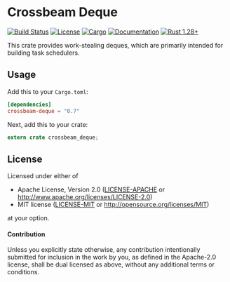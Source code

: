 # Crossbeam Deque

[![Build Status](https://travis-ci.org/crossbeam-rs/crossbeam.svg?branch=master)](
https://travis-ci.org/crossbeam-rs/crossbeam)
[![License](https://img.shields.io/badge/license-MIT%2FApache--2.0-blue.svg)](
https://github.com/crossbeam-rs/crossbeam-deque)
[![Cargo](https://img.shields.io/crates/v/crossbeam-deque.svg)](
https://crates.io/crates/crossbeam-deque)
[![Documentation](https://docs.rs/crossbeam-deque/badge.svg)](
https://docs.rs/crossbeam-deque)
[![Rust 1.28+](https://img.shields.io/badge/rust-1.28+-lightgray.svg)](
https://www.rust-lang.org)

This crate provides work-stealing deques, which are primarily intended for
building task schedulers.

## Usage

Add this to your `Cargo.toml`:

```toml
[dependencies]
crossbeam-deque = "0.7"
```

Next, add this to your crate:

```rust
extern crate crossbeam_deque;
```

## License

Licensed under either of

 * Apache License, Version 2.0 ([LICENSE-APACHE](LICENSE-APACHE) or http://www.apache.org/licenses/LICENSE-2.0)
 * MIT license ([LICENSE-MIT](LICENSE-MIT) or http://opensource.org/licenses/MIT)

at your option.

#### Contribution

Unless you explicitly state otherwise, any contribution intentionally submitted
for inclusion in the work by you, as defined in the Apache-2.0 license, shall be
dual licensed as above, without any additional terms or conditions.
